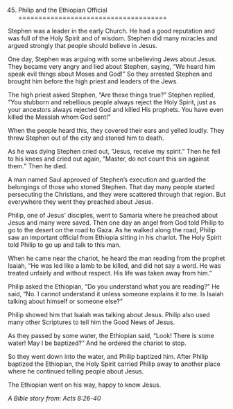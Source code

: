 45. Philip and the Ethiopian Official
=====================================

Stephen was a leader in the early Church. He had a good reputation and
was full of the Holy Spirit and of wisdom. Stephen did many miracles and
argued strongly that people should believe in Jesus.

One day, Stephen was arguing with some unbelieving Jews about Jesus.
They became very angry and lied about Stephen, saying, “We heard him
speak evil things about Moses and God!” So they arrested Stephen and
brought him before the high priest and leaders of the Jews.

The high priest asked Stephen, “Are these things true?” Stephen replied,
“You stubborn and rebellious people always reject the Holy Spirit, just
as your ancestors always rejected God and killed His prophets. You have
even killed the Messiah whom God sent!”

When the people heard this, they covered their ears and yelled loudly.
They threw Stephen out of the city and stoned him to death.

As he was dying Stephen cried out, “Jesus, receive my spirit.” Then he
fell to his knees and cried out again, “Master, do not count this sin
against them.” Then he died.

A man named Saul approved of Stephen’s execution and guarded the
belongings of those who stoned Stephen. That day many people started
persecuting the Christians, and they were scattered through that region.
But everywhere they went they preached about Jesus.

Philip, one of Jesus' disciples, went to Samaria where he preached about
Jesus and many were saved. Then one day an angel from God told Philip to
go to the desert on the road to Gaza. As he walked along the road,
Philip saw an important official from Ethiopia sitting in his chariot.
The Holy Spirit told Philip to go up and talk to this man.

When he came near the chariot, he heard the man reading from the prophet
Isaiah, “He was led like a lamb to be killed, and did not say a word. He
was treated unfairly and without respect. His life was taken away from
him.”

Philip asked the Ethiopian, “Do you understand what you are reading?” He
said, “No. I cannot understand it unless someone explains it to me. Is
Isaiah talking about himself or someone else?”

Philip showed him that Isaiah was talking about Jesus. Philip also used
many other Scriptures to tell him the Good News of Jesus.

As they passed by some water, the Ethiopian said, “Look! There is some
water! May I be baptized?” And he ordered the chariot to stop.

So they went down into the water, and Philip baptized him. After Philip
baptized the Ethiopian, the Holy Spirit carried Philip away to another
place where he continued telling people about Jesus.

The Ethiopian went on his way, happy to know Jesus.

*A Bible story from: Acts 8:26-40*

